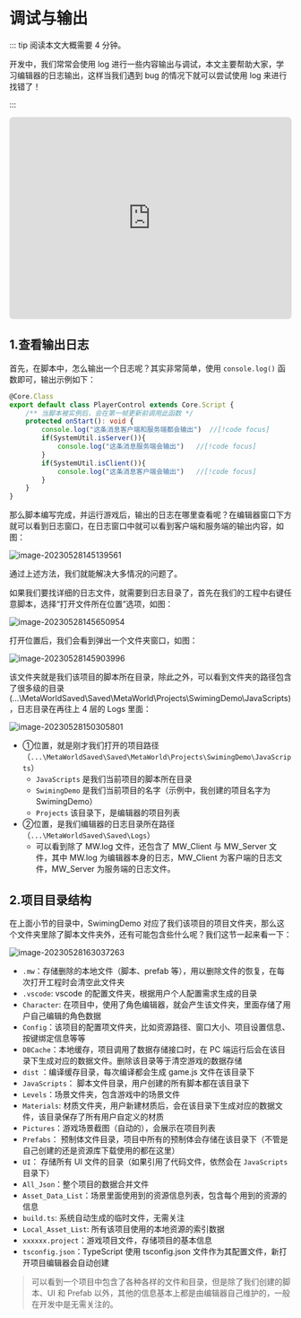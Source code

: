 # 调试与输出

::: tip 阅读本文大概需要 4 分钟。

开发中，我们常常会使用 log 进行一些内容输出与调试，本文主要帮助大家，学习编辑器的日志输出，这样当我们遇到 bug 的情况下就可以尝试使用 log 来进行找错了！

:::

<iframe sandbox="allow-scripts allow-downloads allow-same-origin allow-popups allow-presentation allow-forms" frameborder="0" draggable="false" allowfullscreen="" allow="encrypted-media;" referrerpolicy="" aha-samesite="" class="iframe-loaded" src=" https://player.bilibili.com/player.html?bvid=BV1QM411q7HR&vd_source=c94089b4804c1edb7b67c4629d433f6b" style="border-radius: 7px; width: 100%; height: 360px;"></iframe>

## 1.查看输出日志

首先，在脚本中，怎么输出一个日志呢？其实非常简单，使用 `console.log()` 函数即可，输出示例如下：

``` ts
@Core.Class
export default class PlayerControl extends Core.Script {
    /** 当脚本被实例后，会在第一帧更新前调用此函数 */
    protected onStart(): void {
        console.log("这条消息客户端和服务端都会输出")	//[!code focus]
        if(SystemUtil.isServer()){
            console.log("这条消息服务端会输出")	//[!code focus]
        }
        if(SystemUtil.isClient()){
            console.log("这条消息客户端会输出")	//[!code focus]
        }
    }
}
```

那么脚本编写完成，并运行游戏后，输出的日志在哪里查看呢？在编辑器窗口下方就可以看到日志窗口，在日志窗口中就可以看到客户端和服务端的输出内容，如图：

![image-20230528145139561](https://arkimg.ark.online/image-20230528145139561.webp)

通过上述方法，我们就能解决大多情况的问题了。

如果我们要找详细的日志文件，就需要到日志目录了，首先在我们的工程中右键任意脚本，选择“打开文件所在位置”选项，如图：

![image-20230528145650954](https://arkimg.ark.online/image-20230528145650954.webp)

打开位置后，我们会看到弹出一个文件夹窗口，如图：

![image-20230528145903996](https://arkimg.ark.online/image-20230528145903996.webp)

该文件夹就是我们该项目的脚本所在目录，除此之外，可以看到文件夹的路径包含了很多级的目录(...\MetaWorldSaved\Saved\MetaWorld\Projects\SwimingDemo\JavaScripts)，日志目录在再往上 4 层的 Logs 里面：

![image-20230528150305801](https://arkimg.ark.online/image-20230528150305801.webp)

* ①位置，就是刚才我们打开的项目路径（`...\MetaWorldSaved\Saved\MetaWorld\Projects\SwimingDemo\JavaScripts`）
  * `JavaScripts` 是我们当前项目的脚本所在目录
  * `SwimingDemo` 是我们当前项目的名字（示例中，我创建的项目名字为 SwimingDemo）
  * `Projects` 该目录下，是编辑器的项目列表
* ②位置，是我们编辑器的日志目录所在路径（`...\MetaWorldSaved\Saved\Logs`）
  * 可以看到除了 MW.log 文件，还包含了 MW_Client 与 MW_Server 文件，其中 MW.log 为编辑器本身的日志，MW_Client 为客户端的日志文件，MW_Server 为服务端的日志文件。

## 2.项目目录结构

在上面小节的目录中，SwimingDemo 对应了我们该项目的项目文件夹，那么这个文件夹里除了脚本文件夹外，还有可能包含些什么呢？我们这节一起来看一下：

![image-20230528163037263](https://arkimg.ark.online/image-20230528163037263.webp)

- `.mw`：存储删除的本地文件（脚本、prefab 等），用以删除文件的恢复，在每次打开工程时会清空此文件夹
- `.vscode`: vscode 的配置文件夹，根据用户个人配置需求生成的目录
- `Character`: 在项目中，使用了角色编辑器，就会产生该文件夹，里面存储了用户自己编辑的角色数据
- `Config`：该项目的配置项文件夹，比如资源路径、窗口大小、项目设置信息、按键绑定信息等等
- `DBCache`：本地缓存，项目调用了数据存储接口时，在 PC 端运行后会在该目录下生成对应的数据文件。删除该目录等于清空游戏的数据存储
- `dist` ：编译缓存目录，每次编译都会生成 game.js 文件在该目录下
- `JavaScripts`：<Badge type="tip" text="可关注" /> 脚本文件目录，用户创建的所有脚本都在该目录下
- `Levels`：场景文件夹，包含游戏中的场景文件
- `Materials`: 材质文件夹，用户新建材质后，会在该目录下生成对应的数据文件，该目录保存了所有用户自定义的材质
- `Pictures`：游戏场景截图（自动的），会展示在项目列表
- `Prefabs`：<Badge type="tip" text="可关注" /> 预制体文件目录，项目中所有的预制体会存储在该目录下（不管是自己创建的还是资源库下载使用的都在这里）
- `UI`：<Badge type="tip" text="可关注" /> 存储所有 UI 文件的目录（如果引用了代码文件，依然会在 `JavaScripts` 目录下）
- `All_Json`：整个项目的数据合并文件
- `Asset_Data_List`：场景里面使用到的资源信息列表，包含每个用到的资源的信息
- `build.ts`: 系统自动生成的临时文件，无需关注
- `Local_Asset_List`: 所有该项目使用的本地资源的索引数据
- `xxxxxx.project`：游戏项目文件，存储项目的基本信息
- `tsconfig.json`：TypeScript 使用 tsconfig.json 文件作为其配置文件，新打开项目编辑器会自动创建

> 可以看到一个项目中包含了各种各样的文件和目录，但是除了我们创建的脚本、UI 和 Prefab 以外，其他的信息基本上都是由编辑器自己维护的，一般在开发中是无需关注的。